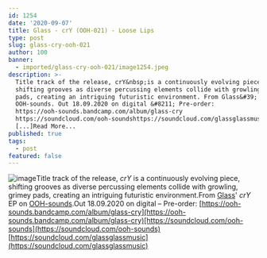 ```yaml
---
id: 1254
date: '2020-09-07'
title: Glass - crY (OOH-021) - Loose Lips
type: post
slug: glass-cry-ooh-021
author: 100
banner:
  - imported/glass-cry-ooh-021/image1254.jpeg
description: >-
  Title track of the release, crY&nbsp;is a continuously evolving piece,
  shifting grooves as diverse percussing elements collide with growling, grimey
  pads, creating an intriguing futuristic environment. From Glass&#39; crY EP on
  OOH-sounds. Out 18.09.2020 on digital &#8211; Pre-order:
  https://ooh-sounds.bandcamp.com/album/glass-cry
  https://soundcloud.com/ooh-soundshttps://soundcloud.com/glassglassmusic
  [...]Read More...
published: true
tags:
  - post
featured: false
---
```

![image](../imported/glass-cry-ooh-021/image1254.jpeg)Title track of the release, _crY_ is a continuously evolving piece, shifting grooves as diverse percussing elements collide with growling, grimey pads, creating an intriguing futuristic environment.From [Glass](https://soundcloud.com/glassglassmusic)' _crY_ EP on [OOH-sounds](https://ooh-sounds.bandcamp.com/).Out 18.09.2020 on digital – Pre-order: [https://ooh-sounds.bandcamp.com/album/glass-cry](https://ooh-sounds.bandcamp.com/album/glass-cry)[https://soundcloud.com/ooh-sounds](https://soundcloud.com/ooh-sounds)  
[https://soundcloud.com/glassglassmusic](https://soundcloud.com/glassglassmusic)